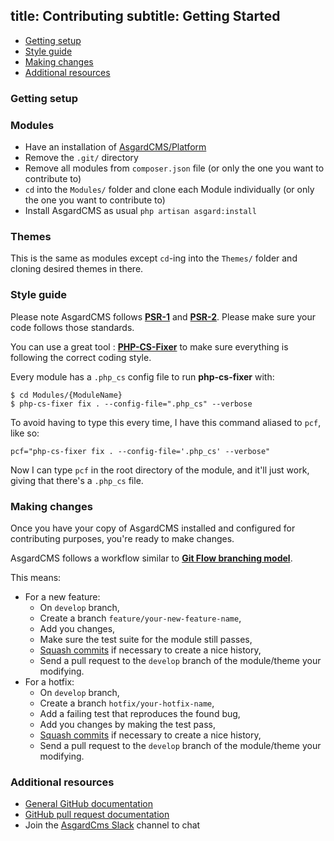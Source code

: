 title: Contributing
subtitle: Getting Started
-------

- [Getting setup](#getting-setup)
- [Style guide](#style-guide)
- [Making changes](#making-changes)
- [Additional resources](#additional-resources)

### <a name="getting-setup" class="anchor" href="#getting-setup"></a> Getting setup

### Modules 

- Have an installation of [AsgardCMS/Platform](https://github.com/AsgardCms/Platform) 
- Remove the `.git/` directory
- Remove all modules from `composer.json` file (or only the one you want to contribute to)
- `cd` into the `Modules/` folder and clone each Module individually (or only the one you want to contribute to)
- Install AsgardCMS as usual `php artisan asgard:install`

### Themes

This is the same as modules except `cd`-ing into the `Themes/` folder and cloning desired themes in there.

### <a name="style-guide" class="anchor" href="#style-guide"></a> Style guide

Please note AsgardCMS follows **[PSR-1](http://www.php-fig.org/psr/psr-1/)** and **[PSR-2](http://www.php-fig.org/psr/psr-2/)**. Please make sure your code follows those standards.

You can use a great tool : **[PHP-CS-Fixer](https://github.com/FriendsOfPHP/PHP-CS-Fixer)** to make sure everything is following the correct coding style.

Every module has a `.php_cs` config file to run **php-cs-fixer** with:

``` .language-bash
$ cd Modules/{ModuleName}
$ php-cs-fixer fix . --config-file=".php_cs" --verbose
```

To avoid having to type this every time, I have this command aliased to `pcf`, like so:

``` .language-bash
pcf="php-cs-fixer fix . --config-file='.php_cs' --verbose"
```
Now I can type `pcf` in the root directory of the module, and it'll just work, giving that there's a `.php_cs` file.


### <a name="making-changes" class="anchor" href="#making-changes"></a> Making changes

Once you have your copy of AsgardCMS installed and configured for contributing purposes, you're ready to make changes.

AsgardCMS follows a workflow similar to **[Git Flow branching model](https://www.atlassian.com/git/tutorials/comparing-workflows/gitflow-workflow/)**.

This means:

- For a new feature: 
	- On `develop` branch,
	- Create a branch `feature/your-new-feature-name`,
	- Add you changes,
	- Make sure the test suite for the module still passes,
	- [Squash commits](https://ariejan.net/2011/07/05/git-squash-your-latests-commits-into-one/) if necessary to create a nice history,
	- Send a pull request to the `develop` branch of the module/theme your modifying.
- For a hotfix:
	- On `develop` branch,
	- Create a branch `hotfix/your-hotfix-name`,
	- Add a failing test that reproduces the found bug,
	- Add you changes by making the test pass,
	- [Squash commits](https://ariejan.net/2011/07/05/git-squash-your-latests-commits-into-one/) if necessary to create 	a nice history,
	- Send a pull request to the `develop` branch of the module/theme your modifying.
	

### <a name="additional-resources" class="anchor" href="#additional-resources"></a> Additional resources

* [General GitHub documentation](http://help.github.com/)
* [GitHub pull request documentation](http://help.github.com/send-pull-requests/)
* Join the [AsgardCms Slack](http://slack.asgardcms.com/) channel to chat

